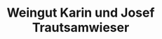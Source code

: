 ---
title: "Weingut Karin und Josef Trautsamwieser"
url: /weissenkirchen-in-der-wachau/weingut-karin-und-josef-trautsamwieser/
shop: Wein
---